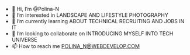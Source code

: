- 👋 Hi, I’m @Polina-N
- 👀 I’m interested in LANDSCAPE AND LIFESTYLE PHOTOGRAPHY
- 🌱 I’m currently learning ABOUT TECHNICAL RECRUITING AND JOBS IN IT
- 💞️ I’m looking to collaborate on INTRODUCING MYSELF INTO TECH UNIVERSE
- 📫 How to reach me POLINA_N@WEBDEVELOP.COM

<!---
Polina-N/Polina-N is a ✨ special ✨ repository because its `README.md` (this file) appears on your GitHub profile.
You can click the Preview link to take a look at your changes.
--->

